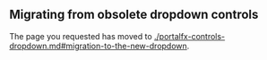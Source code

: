 <a name="migrating-from-obsolete-dropdown-controls"></a>
## Migrating from obsolete dropdown controls

<!--TODO:  This document has been deprecated.  It has been replaced by portalfx-controls-dropdown.md#migration -->

The page you requested has moved to [./portalfx-controls-dropdown.md#migration-to-the-new-dropdown](./portalfx-controls-dropdown.md#migration-to-the-new-dropdown). 